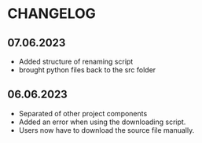 # CHANGELOG

## 07.06.2023

- Added structure of renaming script
- brought python files back to the src folder
## 06.06.2023

- Separated of other project components
- Added an error when using the downloading script.
- Users now have to download the source file manually.
